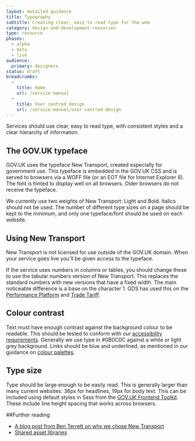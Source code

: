 ```yaml
---
layout: detailed-guidance
title: Typography
subtitle: Creating clear, easy to read type for the web
category: design-and-development-resources
type: resource
phases:
  - alpha
  - beta
  - live
audience:
  primary: designers
status: draft
breadcrumbs:
  -
    title: Home
    url: /service-manual
  -
    title: User centred design
    url: /service-manual/user-centred-design
---
```


Services should use clear, easy to read type, with consistent styles and a clear hierarchy of information.

## The GOV.UK typeface

GOV.UK uses the typeface New Transport, created especially for government use. This typeface is embedded in the GOV.UK CSS and is served to browsers via a WOFF file (or an EOT file for Internet Explorer 8). The font is hinted to display well on all browsers. Older browsers do not receive the typeface.

We currently use two weights of New Transport: Light and Bold. Italics should not be used. The number of different type sizes on a page should be kept to the minimum, and only one typeface/font should be used on each website.

## Using New Transport

New Transport is not licensed for use outside of the GOV.UK domain. When your service goes live you'll be given access to the typeface.

If the service uses numbers in columns or tables, you should change these to use the tabular numbers version of New Transport. This replaces the standard numbers with new versions that have a fixed width. The main noticeable difference is a base on the character 1. GDS has used this on the [Performance Platform](/performance) and [Trade Tariff](/trade-tariff).


## Colour contrast

Text must have enough contrast against the background colour to be readable. This should be tested to conform with our [accessibility requirements](/service-manual/user-centred-design/accessibility). Generally we use type in #0B0C0C against a white or light grey background. Links should be blue and underlined, as mentioned in our guidance on [colour palettes](/service-manual/user-centred-design/resources/colour-palettes).

## Type size

Type should be large enough to be easily read. This is generally larger than many current websites: 36px for headlines, 19px for body text. This can be included using default styles in Sass from the [GOV.UK Frontend Toolkit](/service-manual/user-centred-design/resources/sass-repositories). These include line height spacing that works across browsers.


##Further reading

* [A blog post from Ben Terrett on why we chose New Transport](https://gds.blog.gov.uk/2012/07/05/a-few-notes-on-typography/)
* [Shared asset libraries](/service-manual/user-centred-design/resources/shared-asset-libraries)
